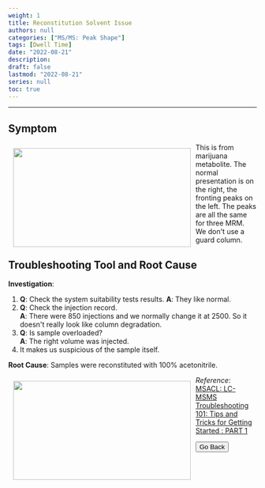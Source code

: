 ```yaml
---
weight: 1
title: Reconstitution Solvent Issue
authors: null
categories: ["MS/MS: Peak Shape"]
tags: [Dwell Time]
date: "2022-08-21"
description:  
draft: false
lastmod: "2022-08-21"
series: null
toc: true
---
```




<!--more-->
---

## Symptom
<div class = "row">
<img width ="360" height= "200" src = "/docs/images/Screenshot 2022-08-27 121537.png" style ="float: left" HSPACE="10" VSPACE="10"/>
This is from marijuana metabolite.  The normal presentation is on the right, the fronting peaks on the left.  The peaks are all the same for three MRM. 
We don't use a guard column.  

</div>

## Troubleshooting Tool and Root Cause

<b>Investigation</b>: 
1) <b>Q</b>: Check the system suitability tests results.    <b>A</b>: They like normal.  
2) <b>Q</b>: Check the injection record.   
<b>A</b>: There were 850 injections and we normally change it at 2500. So it doesn't really look like column degradation.   
3) <b>Q</b>: Is sample overloaded?   
<b>A</b>: The right volume was injected.  
4) It makes us suspicious of the sample itself. 

<b>Root Cause</b>: Samples were reconstituted with 100% acetonitrile.

<div class = "row">
<img width ="360" height= "200" src = "/docs/images/Screenshot 2022-08-18 221237.png" style ="float: left" HSPACE="10" VSPACE="10"/>
</div>

*Reference*:  
[MSACL: LC-MSMS Troubleshooting 101: Tips and Tricks for Getting Started : PART 1](https://www.msacl.org/index.php?header=Learning_Center&tab=Video_Library&subtab=Search_Video_Library)  


<button class="button" onclick="history.back()">Go Back</button>